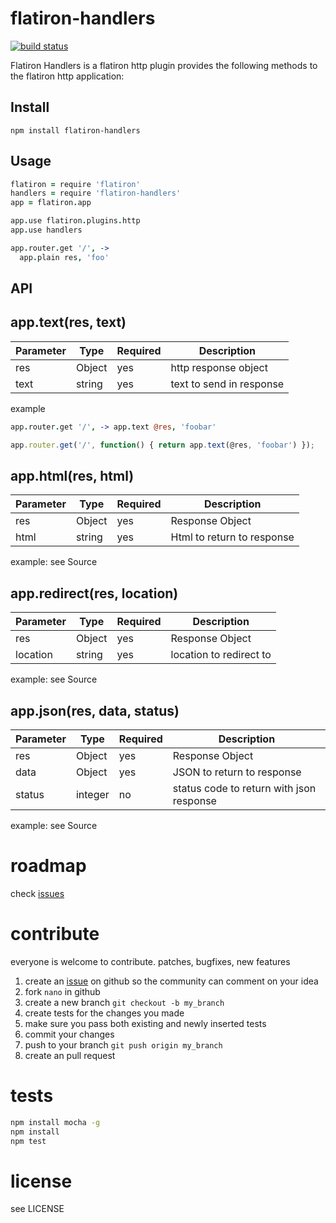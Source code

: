 # flatiron-handlers

[![build status](https://secure.travis-ci.org/twilson63/flatiron-handlers.png)](http://travis-ci.org/twilson63/flatiron-handlers)

Flatiron Handlers is a flatiron http plugin provides the following
methods to the flatiron http application:

## Install

`npm install flatiron-handlers`

## Usage

``` coffeescript
flatiron = require 'flatiron'
handlers = require 'flatiron-handlers'
app = flatiron.app

app.use flatiron.plugins.http
app.use handlers

app.router.get '/', ->
  app.plain res, 'foo'

```

## API

## app.text(res, text)

Parameter  |  Type  | Required    |  Description
-----------|--------|-------------|-------------
res        | Object | yes         | http response object
text       | string | yes         | text to send in response

example

``` coffeescript
app.router.get '/', -> app.text @res, 'foobar'
```

``` javascript
app.router.get('/', function() { return app.text(@res, 'foobar') });
```

## app.html(res, html)

Parameter  |  Type  | Required    |  Description
-----------|--------|-------------|--------------
res        | Object | yes         | Response Object
html       | string | yes         | Html to return to response

example: see Source

## app.redirect(res, location)

Parameter  |  Type  | Required    |  Description
-----------|--------|-------------|--------------
res        | Object | yes         | Response Object
location   | string | yes         | location to redirect to

example: see Source

## app.json(res, data, status)

Parameter  |  Type  | Required    |  Description
-----------|--------|-------------|--------------
res        | Object | yes         | Response Object
data       | Object | yes         | JSON to return to response
status     | integer| no          | status code to return with json response

example: see Source

# roadmap

check [issues][1]

# contribute

everyone is welcome to contribute. patches, bugfixes, new features

1. create an [issue][1] on github so the community can comment on your idea
2. fork `nano` in github
3. create a new branch `git checkout -b my_branch`
4. create tests for the changes you made
5. make sure you pass both existing and newly inserted tests
6. commit your changes
7. push to your branch `git push origin my_branch`
8. create an pull request

# tests

``` sh
npm install mocha -g
npm install
npm test

```

# license

see LICENSE

[1]: http://github.com/twilson63/nano/issues